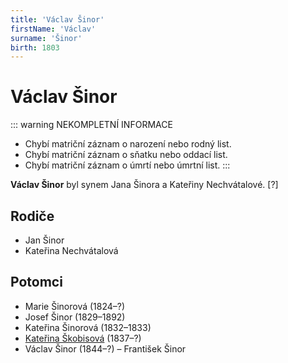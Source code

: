 ```yaml
---
title: 'Václav Šinor'
firstName: 'Václav'
surname: 'Šinor'
birth: 1803
---
```


# Václav Šinor

::: warning NEKOMPLETNÍ INFORMACE
- Chybí matriční záznam o narození nebo rodný list.
- Chybí matriční záznam o sňatku nebo oddací list.
- Chybí matriční záznam o úmrtí nebo úmrtní list.
:::

**Václav Šinor** byl synem Jana Šinora a Kateřiny Nechvátalové. \[?\]


## Rodiče

- Jan Šinor
- Kateřina Nechvátalová


## Potomci

- Marie Šinorová (1824–?)
- Josef Šinor (1829–1892)
- Kateřina Šinorová (1832–1833)
- [Kateřina Škobisová](sinorova-katerina-1837.md) (1837–?)
- Václav Šinor (1844–?)
– František Šinor
